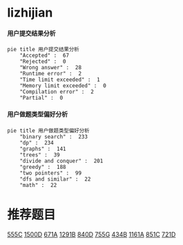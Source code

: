 # lizhijian

<!-- tabs:start -->



#### **用户提交结果分析**

```mermaid
pie title 用户提交结果分析
    "Accepted" :  67
    "Rejected" :  0
    "Wrong answer" :  28
    "Runtime error" :  2
    "Time limit exceeded" :  1
    "Memory limit exceeded" :  0
    "Compilation error" :  2
    "Partial" :  0
```

#### **用户做题类型偏好分析**

```mermaid
pie title 用户做题类型偏好分析
    "binary search" :  233
    "dp" :  234
    "graphs" :  141
    "trees" :  39
    "divide and conquer" :  201
    "greedy" :  188
    "two pointers" :  99
    "dfs and similar" :  22
    "math" :  22
```



<!-- tabs:end -->
# 推荐题目
[555C](https://codeforces.com/contest/555/problem/C)
[1500D](https://codeforces.com/contest/1500/problem/D)
[671A](https://codeforces.com/contest/671/problem/A)
[1291B](https://codeforces.com/contest/1291/problem/B)
[840D](https://codeforces.com/contest/840/problem/D)
[755G](https://codeforces.com/contest/755/problem/G)
[434B](https://codeforces.com/contest/434/problem/B)
[1161A](https://codeforces.com/contest/1161/problem/A)
[851C](https://codeforces.com/contest/851/problem/C)
[721D](https://codeforces.com/contest/721/problem/D)
